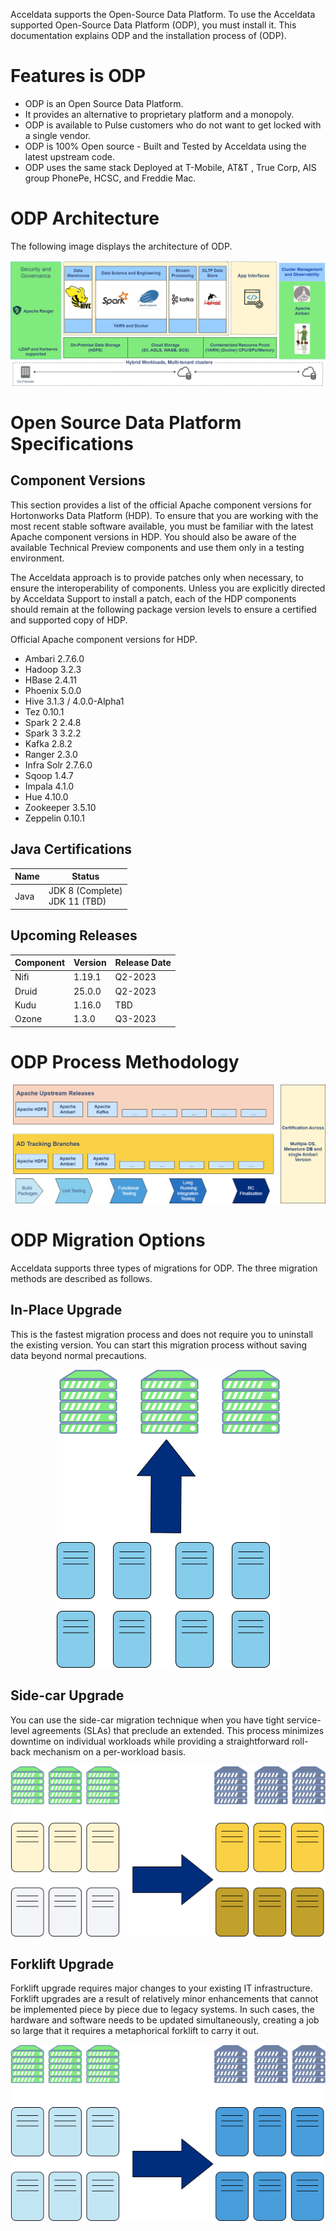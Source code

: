 Acceldata supports the Open-Source Data Platform. To use the Acceldata supported Open-Source Data Platform (ODP), you must install it. This documentation explains ODP and the installation process of (ODP). 

# Features is ODP

* ODP is an Open Source Data Platform.
* It provides an alternative to proprietary platform and a monopoly.
* ODP is available to Pulse customers who do not want to get locked with a single vendor.
* ODP is 100% Open source - Built and Tested by Acceldata using the latest upstream code.
* ODP uses the same stack Deployed at T-Mobile, AT&T , True Corp, AIS group PhonePe, HCSC, and Freddie Mac.


# ODP Architecture

The following image displays the architecture of ODP. 

![](https://github.com/acceldata-io/odpdocumentation/blob/main/assets/arch2.png)

# Open Source Data Platform Specifications

## Component Versions

This section provides a list of the official Apache component versions for Hortonworks Data Platform (HDP). To ensure that you are working with the most recent stable software available, you must be familiar with the latest Apache component versions in HDP. You should also be aware of the available Technical Preview components and use them only in a testing environment.

The Acceldata approach is to provide patches only when necessary, to ensure the interoperability of components. Unless you are explicitly directed by Acceldata Support to install a patch, each of the HDP components should remain at the following package version levels to ensure a certified and supported copy of HDP.

Official Apache component versions for HDP.

* Ambari 2.7.6.0
* Hadoop 3.2.3
* HBase 2.4.11
* Phoenix 5.0.0
* Hive 3.1.3 / 4.0.0-Alpha1
* Tez 0.10.1
* Spark 2 2.4.8
* Spark 3 3.2.2
* Kafka 2.8.2
* Ranger 2.3.0
* Infra Solr 2.7.6.0
* Sqoop 1.4.7 
* Impala 4.1.0
* Hue 4.10.0
* Zookeeper 3.5.10
* Zeppelin 0.10.1


## Java Certifications

| Name | Status |
| --------------- | --------------- |
|Java  | JDK 8 (Complete) <br> JDK 11 (TBD) |


## Upcoming Releases
| Component | Version | Release Date |
| --------------- | --------------- | --------------- |
|Nifi  | 1.19.1 |Q2-2023  |
|Druid  |25.0.0  |Q2-2023  |
|Kudu  |1.16.0  |TBD  |
|Ozone  |1.3.0  |Q3-2023  |

# ODP Process Methodology
![](https://github.com/acceldata-io/odpdocumentation/blob/main/assets/ODP%20process%20management.drawio%20(2).png)

# ODP Migration Options

Acceldata supports three types of migrations for ODP. The three migration methods are described as follows. 

## In-Place Upgrade

This is the fastest migration process and does not require you to uninstall the existing version. You can start this migration process without saving data beyond normal precautions. 


<div align="center">
    <img src="https://github.com/acceldata-io/odpdocumentation/blob/main/assets/In-place.png">
</div>

## Side-car Upgrade

You can use the side-car migration technique when you have tight service-level agreements (SLAs) that preclude an extended. This process minimizes downtime on individual workloads while providing a straightforward roll-back mechanism on a per-workload basis.

<div align="center">
    <img src="https://github.com/acceldata-io/odpdocumentation/blob/main/assets/sidecar.drawio.png">
</div>

## Forklift Upgrade

Forklift upgrade requires major changes to your existing IT infrastructure. Forklift upgrades are a result of relatively minor enhancements that cannot be implemented piece by piece due to legacy systems. In such cases, the hardware and software needs to be updated simultaneously, creating a job so large that it requires a metaphorical forklift to carry it out.

<div align="center">
    <img src="https://github.com/acceldata-io/odpdocumentation/blob/main/assets/forklift.png">
</div>

